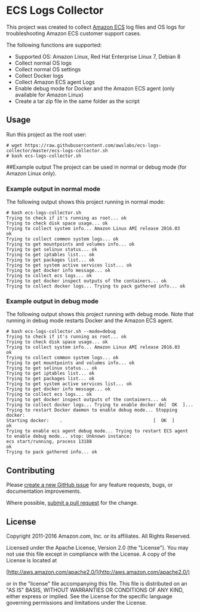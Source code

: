 # ECS Logs Collector 

This project was created to collect [Amazon ECS](https://aws.amazon.com/ecs) log files and OS logs for troubleshooting Amazon ECS customer support cases.

The following functions are supported:

* Supported OS: Amazon Linux, Red Hat Enterprise Linux 7, Debian 8
* Collect normal OS logs
* Collect normal OS settings 
* Collect Docker logs
* Collect Amazon ECS agent Logs
* Enable debug mode for Docker and the Amazon ECS agent (only available for Amazon Linux)
* Create a tar zip file in the same folder as the script

## Usage
Run this project as the root user:

```
# wget https://raw.githubusercontent.com/awslabs/ecs-logs-collector/master/ecs-logs-collector.sh
# bash ecs-logs-collector.sh
```

##Example output
The project can be used in normal or debug mode (for Amazon Linux only).

### Example output in normal mode
The following output shows this project running in normal mode:

```
# bash ecs-logs-collector.sh
Trying to check if it's running as root... ok
Trying to check disk space usage... ok
Trying to collect system info... Amazon Linux AMI release 2016.03
ok
Trying to collect common system logs... ok
Trying to get mountpoints and volumes info... ok
Trying to get selinux status... ok
Trying to get iptables list... ok
Trying to get packages list... ok
Trying to get system active services list... ok
Trying to get docker info message... ok
Trying to collect ecs logs... ok
Trying to get docker inspect outputs of the containers... ok
Trying to collect docker logs... Trying to pack gathered info... ok
```

### Example output in debug mode
The following output shows this project running with debug mode. Note that running in debug mode restarts Docker and the Amazon ECS agent.

```
# bash ecs-logs-collector.sh --mode=debug
Trying to check if it's running as root... ok
Trying to check disk space usage... ok
Trying to collect system info... Amazon Linux AMI release 2016.03
ok
Trying to collect common system logs... ok
Trying to get mountpoints and volumes info... ok
Trying to get selinux status... ok
Trying to get iptables list... ok
Trying to get packages list... ok
Trying to get system active services list... ok
Trying to get docker info message... ok
Trying to collect ecs logs... ok
Trying to get docker inspect outputs of the containers... ok
Trying to collect docker logs... Trying to enable docker de[  OK  ]... Trying to restart Docker daemon to enable debug mode... Stopping docker:
Starting docker:	.                                  [  OK  ]
ok
Trying to enable ecs agent debug mode... Trying to restart ECS agent to enable debug mode... stop: Unknown instance:
ecs start/running, process 13188
ok
Trying to pack gathered info... ok
```

## Contributing

Please [create a new GitHub issue](https://github.com/awslabs/ecs-logs-collector/issues/new) for any feature requests, bugs, or documentation improvements. 

Where possible, [submit a pull request](https://help.github.com/articles/creating-a-pull-request-from-a-fork/) for the change. 

## License

Copyright 2011-2016 Amazon.com, Inc. or its affiliates. All Rights Reserved.

Licensed under the Apache License, Version 2.0 (the "License"). You may not use this file except in compliance with the License. A copy of the License is located at

[http://aws.amazon.com/apache2.0/](http://aws.amazon.com/apache2.0/)

or in the "license" file accompanying this file. This file is distributed on an "AS IS" BASIS, WITHOUT WARRANTIES OR CONDITIONS OF ANY KIND, either express or implied. See the License for the specific language governing permissions and limitations under the License.
